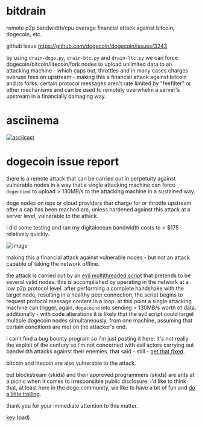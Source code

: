 # bitdrain
remote p2p bandwidth/cpu overage financial attack against bitcoin, dogecoin, etc.

github issue https://github.com/dogecoin/dogecoin/issues/3243

by using `drain-doge.py`, `drain-btc.py` and `drain-ltc.py` we can force dogecoin/bitcoin/litecoin/fork nodes to upload unlimited data to an attacking machine - which caps out, throttles and in many cases charges overuse fees on upstream - making this a financial attack against bitcoin and its forks. certain protocol messages aren't rate limited by "feefilter" or other mechanisms and can be used to remotely overwhelm a server's upstream in a financially damaging way.

# asciinema
[![asciicast](https://asciinema.org/a/577193.svg)](https://asciinema.org/a/577193)

# dogecoin issue report

there is a remote attack that can be carried out in perpetuity against vulnerable nodes in a way that a single attacking machine can force `dogecoind` to upload > 130MB/s to the attacking machine in a sustained way.

doge nodes on isps or cloud providers that charge for or throttle upstream after a cap has been reached are, unless hardened against this attack at a server level, vulnerable to the attack.

i did some testing and ran my digitalocean bandwidth costs to > $175 relatively quickly.

![image](https://user-images.githubusercontent.com/38997186/229753562-079d844f-8b82-4d23-9fd8-56fc6bcca3d7.png)

making this a financial attack against vulnerable nodes - but not an attack capable of taking the network offline.

the attack is carried out by an [evil multithreaded script](https://github.com/visualbasic6/drain) that pretends to be several valid nodes. this is accomplished by operating in the network at a low p2p protocol level. after performing a complete handshake with the target node, resulting in a healthy peer connection, the script begins to request protocol message content in a loop. at this point a single attacking machine can trigger, again, `dogecoind` into sending > 130MB/s worth of data. additionally - with code alterations it is likely that the evil script could target multiple dogecoin nodes simultaneously, from one machine, assuming that certain conditions are met on the attacker's end.

i can't find a bug bounty program so i'm just posting it here. it's not really the exploit of the century so i'm not concerned with evil actors carrying out bandwidth attacks against their enemies. that said - still - [get that fixed](https://youtube.com/watch?v=BU3tDES29sY&t=143s).

bitcoin and litecoin are also vulnerable to the attack.

but blockstream (skids) and their approved programmers (skids) are ants at a picnic when it comes to irresponsible public disclosure. i'd like to think that, at least here in the doge community, we like to have a bit of fun and [do a little trolling](https://youtu.be/PobQzVsj7GE?t=4).

thank you for your immediate attention to this matter.

[kev](https://twitter.com/123456) (pad)
